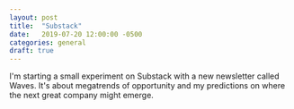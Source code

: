 ```yaml
---
layout: post
title:  "Substack"
date:   2019-07-20 12:00:00 -0500
categories: general
draft: true
---
```


I'm starting a small experiment on Substack with a new newsletter called Waves. It's about  megatrends of opportunity and my predictions on where the next great company might emerge. 

